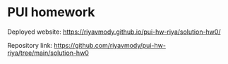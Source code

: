# PUI homework

Deployed website: https://riyavmody.github.io/pui-hw-riya/solution-hw0/

Repository link: https://github.com/riyavmody/pui-hw-riya/tree/main/solution-hw0